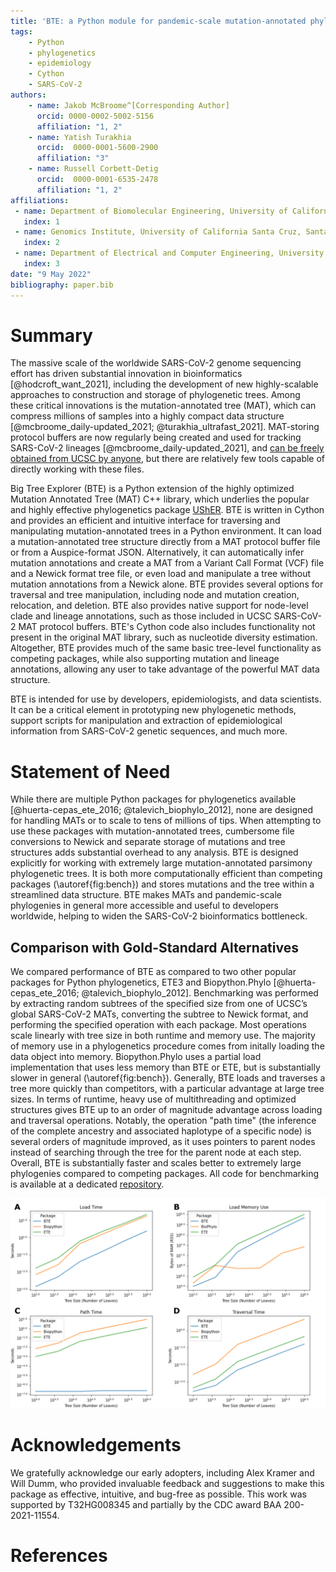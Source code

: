 ```yaml
---
title: 'BTE: a Python module for pandemic-scale mutation-annotated phylogenetic trees'
tags:
    - Python
    - phylogenetics
    - epidemiology
    - Cython
    - SARS-CoV-2
authors:
    - name: Jakob McBroome^[Corresponding Author]
      orcid: 0000-0002-5002-5156
      affiliation: "1, 2" 
    - name: Yatish Turakhia
      orcid:  0000-0001-5600-2900 
      affiliation: "3" 
    - name: Russell Corbett-Detig        
      orcid:  0000-0001-6535-2478 
      affiliation: "1, 2" 
affiliations:
 - name: Department of Biomolecular Engineering, University of California Santa Cruz. Santa Cruz, CA 95064, USA
   index: 1
 - name: Genomics Institute, University of California Santa Cruz, Santa Cruz, CA 95064, USA
   index: 2
 - name: Department of Electrical and Computer Engineering, University of California, San Diego; San Diego, CA 92093, USA
   index: 3
date: "9 May 2022"
bibliography: paper.bib
---
```


# Summary

The massive scale of the worldwide SARS-CoV-2 genome sequencing effort has driven substantial innovation in bioinformatics [@hodcroft_want_2021], including the development of new highly-scalable approaches to construction and storage of phylogenetic trees. Among these critical innovations is the mutation-annotated tree (MAT), which can compress millions of samples into a highly compact data structure [@mcbroome_daily-updated_2021; @turakhia_ultrafast_2021]. MAT-storing protocol buffers are now regularly being created and used for tracking SARS-CoV-2 lineages [@mcbroome_daily-updated_2021], and [can be freely obtained from UCSC by anyone](http://hgdownload.soe.ucsc.edu/goldenPath/wuhCor1/UShER_SARS-CoV-2/), but there are relatively few tools capable of directly working with these files.

Big Tree Explorer (BTE) is a Python extension of the highly optimized Mutation Annotated Tree (MAT) C++ library, which underlies the popular and highly effective phylogenetics package [UShER](https://github.com/yatisht/usher). BTE is written in Cython and provides an efficient and intuitive interface for traversing and manipulating mutation-annotated trees in a Python environment. It can load a mutation-annotated tree structure directly from a MAT protocol buffer file or from a Auspice-format JSON. Alternatively, it can automatically infer mutation annotations and create a MAT from a Variant Call Format (VCF) file and a Newick format tree file, or even load and manipulate a tree without mutation annotations from a Newick alone. BTE provides several options for traversal and tree manipulation, including node and mutation creation, relocation, and deletion. BTE also provides native support for node-level clade and lineage annotations, such as those included in UCSC SARS-CoV-2 MAT protocol buffers. BTE's Cython code also includes functionality not present in the original MAT library, such as nucleotide diversity estimation. Altogether, BTE provides much of the same basic tree-level functionality as competing packages, while also supporting mutation and lineage annotations, allowing any user to take advantage of the powerful MAT data structure.

BTE is intended for use by developers, epidemiologists, and data scientists. It can be a critical element in prototyping new phylogenetic methods, support scripts for manipulation and extraction of epidemiological information from SARS-CoV-2 genetic sequences, and much more. 

# Statement of Need

While there are multiple Python packages for phylogenetics available [@huerta-cepas_ete_2016; @talevich_biophylo_2012], none are designed for handling MATs or to scale to tens of millions of tips. When attempting to use these packages with mutation-annotated trees, cumbersome file conversions to Newick and separate storage of mutations and tree structures adds substantial overhead to any analysis. BTE is designed explicitly for working with extremely large mutation-annotated parsimony phylogenetic trees. It is both more computationally efficient than competing packages (\autoref{fig:bench}) and stores mutations and the tree within a streamlined data structure. BTE makes MATs and pandemic-scale phylogenies in general more accessible and useful to developers worldwide, helping to widen the SARS-CoV-2 bioinformatics bottleneck.

## Comparison with Gold-Standard Alternatives

We compared performance of BTE as compared to two other popular packages for Python phylogenetics, ETE3 and Biopython.Phylo [@huerta-cepas_ete_2016; @talevich_biophylo_2012]. Benchmarking was performed by extracting random subtrees of the specified size from one of UCSC’s global SARS-CoV-2 MATs, converting the subtree to Newick format, and performing the specified operation with each package. Most operations scale linearly with tree size in both runtime and memory use. The majority of memory use in a phylogenetics procedure comes from initally loading the data object into memory. Biopython.Phylo uses a partial load implementation that uses less memory than BTE or ETE, but is substantially slower in general (\autoref{fig:bench}). Generally, BTE loads and traverses a tree more quickly than competitors, with a particular advantage at large tree sizes. In terms of runtime, heavy use of multithreading and optimized structures gives BTE up to an order of magnitude advantage across loading and traversal operations. Notably, the operation "path time" (the inference of the complete ancestry and associated haplotype of a specific node) is several orders of magnitude improved, as it uses pointers to parent nodes instead of searching through the tree for the parent node at each step. Overall, BTE is substantially faster and scales better to extremely large phylogenies compared to competing packages. All code for benchmarking is available at a dedicated [repository](https://github.com/jmcbroome/bte-benchmark).

![Runtime Comparison. A: Time to load a tree of the indicated size from disk. B: Total memory consumed by loading a tree of the indicated size with each package. C: Time to traverse a tree of the indicated size (depth-first/postorder). D: Time to trace the complete ancestry of a single randomly selected leaf on a tree of the indicated size. \label{fig:bench}](benchmark_figure.png)

# Acknowledgements

We gratefully acknowledge our early adopters, including Alex Kramer and Will Dumm, who provided invaluable feedback and suggestions to make this package as effective, intuitive, and bug-free as possible. This work was supported by T32HG008345 and partially by the CDC award BAA 200-2021-11554. 

# References

